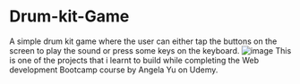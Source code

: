# Drum-kit-Game
A simple drum kit game where the user can either tap the buttons on the screen to play the sound or press some keys on the keyboard.
![image](https://user-images.githubusercontent.com/67961115/113543450-0f8f0980-9604-11eb-8b6c-6e057f8a7df9.png)
This is one of the projects that i learnt to build while completing the Web development Bootcamp course by Angela Yu on Udemy.
